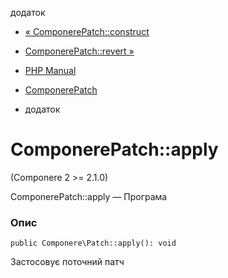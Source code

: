 додаток

-   [« ComponerePatch::construct](componere-patch.construct.html)
    
-   [ComponerePatch::revert »](componere-patch.revert.html)
    
-   [PHP Manual](index.html)
    
-   [ComponerePatch](class.componere-patch.html)
    
-   додаток
    

# ComponerePatch::apply

(Componere 2 >= 2.1.0)

ComponerePatch::apply — Програма

### Опис

```methodsynopsis
public Componere\Patch::apply(): void
```

Застосовує поточний патч